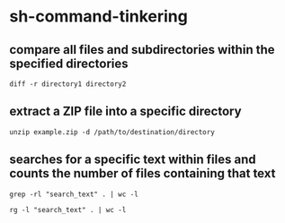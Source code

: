 # sh-command-tinkering
## compare all files and subdirectories within the specified directories
```
diff -r directory1 directory2
```
## extract a ZIP file into a specific directory
```
unzip example.zip -d /path/to/destination/directory
```
## searches for a specific text within files and counts the number of files containing that text
```
grep -rl "search_text" . | wc -l
```
```
rg -l "search_text" . | wc -l
```
